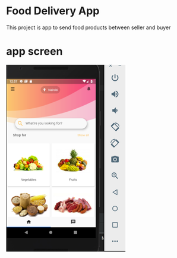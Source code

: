 # Food Delivery App

This project is app to send food products between seller and buyer 

# app screen

![stack Overflow](https://github.com/Coding-Expert/Flutter-HayvestApp/blob/master/screens/screenshot1.png)

